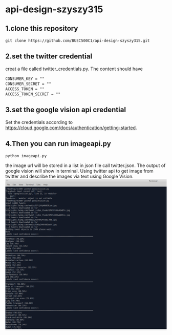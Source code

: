 # api-design-szyszy315


## 1.clone this repository<br>
```
git clone https://github.com/BUEC500C1/api-design-szyszy315.git
```
## 2.set the twitter credential<br>
creat a file called twitter_credentials.py. The content should have 
```
CONSUMER_KEY = ""
CONSUMER_SECRET = ""
ACCESS_TOKEN = ""
ACCESS_TOKEN_SECRET = ""
```
## 3.set the google vision api credential 
Set the credentials according to https://cloud.google.com/docs/authentication/getting-started.
## 4.Then you can run imageapi.py<br>
```
python imageapi.py
```
the image url will be stored in a list in json file call twitter.json. The output of google vision will show in terminal.
Using twitter api to get image from twitter and describe the images via text using Google Vision.<br>
![image](https://github.com/BUEC500C1/api-design-szyszy315/blob/master/ec500.png)
